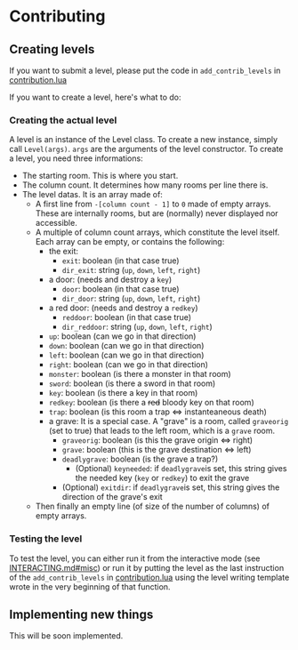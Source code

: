 # Contributing

## Creating levels
If you want to submit a level, please put the code in `add_contrib_levels` in [contribution.lua](contribution.lua)

If you want to create a level, here's what to do:
### Creating the actual level
A level is an instance of the Level class. To create a new instance, simply call `Level(args)`.
`args` are the arguments of the level constructor.
To create a level, you need three informations:
- The starting room. This is where you start.
- The column count. It determines how many rooms per line there is.
- The level datas. It is an array made of:
  - A first line from `-[column count - 1]` to `0` made of empty arrays. These are internally rooms, but are (normally) never displayed nor accessible.
  - A multiple of column count arrays, which constitute the level itself. Each array can be empty, or contains the following:
    - the exit:
	    - `exit`: boolean (in that case true)
	    - `dir_exit`: string (`up`, `down`, `left`, `right`)
    - a door: (needs and destroy a `key`)
	    - `door`: boolean (in that case true)
	    - `dir_door`: string (`up`, `down`, `left`, `right`)
    - a red door: (needs and destroy a `redkey`)
	    - `reddoor`: boolean (in that case true)
	    - `dir_reddoor`: string (`up`, `down`, `left`, `right`)
    - `up`: boolean (can we go in that direction)
    - `down`: boolean (can we go in that direction)
    - `left`: boolean (can we go in that direction)
    - `right`: boolean (can we go in that direction)
    - `monster`: boolean (is there a monster in that room)
    - `sword`: boolean (is there a sword in that room)
    - `key`: boolean (is there a key in that room)
    - `redkey`: boolean (is there a ~~red~~ bloody key on that room)
    - `trap`: boolean (is this room a trap <=> instanteaneous death)
    - a grave: It is a special case. A "grave" is a room, called `graveorig` (set to true) that leads to the left room, which is a `grave` room.
	  - `graveorig`: boolean (is this the grave origin <=> right)
      - `grave`: boolean (this is the grave destination <=> left)
      - `deadlygrave`: boolean (is the grave a trap?)
	    - \(Optional) `keyneeded`: if `deadlygrave`is set, this string gives the needed key (`key` or `redkey`) to exit the grave
      - \(Optional) `exitdir`: if `deadlygrave`is set, this string gives the direction of the grave's exit
  - Then finally an empty line (of size of the number of columns) of empty arrays.

### Testing the level
To test the level, you can either run it from the interactive mode (see [INTERACTING.md#misc](INTERACTING.md#misc)) or run it by putting the level as the last instruction of the `add_contrib_levels` in [contribution.lua](contribution.lua) using the level writing template wrote in the very beginning of that function.

## Implementing new things
This will be soon implemented.
